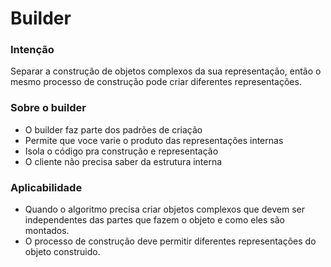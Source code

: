 <h1>Builder</h1>

<h3>Intenção</h3>
<p>Separar a construção de objetos complexos da sua representação, então o mesmo processo de construção pode criar diferentes representações.</p>

<h3>Sobre o builder</h3>
<ul>
    <li>O builder faz parte dos padrões de criação</li>
    <li>Permite que voce varie o produto das representações internas </li>
    <li>Isola o código pra construção e representação</li>
    <li>O cliente não precisa saber da estrutura interna</li>
</ul>

<h3>Aplicabilidade</h3>
<ul>
    <li>Quando o algoritmo precisa criar objetos complexos que devem ser independentes das partes que fazem o objeto e como eles são montados.</li>
    <li>O processo de construção deve permitir diferentes representações do objeto construido.</li>
</ul>